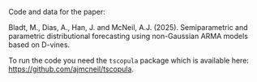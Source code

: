 Code and data for the paper:

Bladt, M., Dias, A., Han, J. and McNeil, A.J. (2025). Semiparametric and parametric distributional forecasting using non-Gaussian ARMA models based on D-vines.

To run the code you need the `tscopula` package which is available here: https://github.com/ajmcneil/tscopula.
